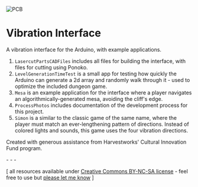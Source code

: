 ![PCB](https://raw.github.com/jeffThompson/VibrationInterface/master/ProcessPhotos/Board_v0.9Top.png)

Vibration Interface
==================

A vibration interface for the Arduino, with example applications.

1. `LasercutPartsCADFiles` includes all files for building the interface, with files for cutting using Ponoko.
2. `LevelGenerationTimeTest` is a small app for testing how quickly the Arduino can generate a 2d array and randomly walk through it - used to optimize the included dungeon game.
3. `Mesa` is an example application for the interface where a player navigates an algorithmically-generated mesa, avoiding the cliff's edge.
4. `ProcessPhotos` includes documentation of the development process for this project.
5. `Simon` is a similar to the classic game of the same name, where the player must match an ever-lengthening pattern of directions. Instead of colored lights and sounds, this game uses the four vibration directions.

Created with generous assistance from Harvestworks' Cultural Innovation Fund program.

\- \- \-

\[ all resources available under [Creative Commons BY-NC-SA license](http://creativecommons.org/licenses/by-nc-sa/3.0/) - feel free to use but [please let me know](http://www.jeffreythompson.org) \]
